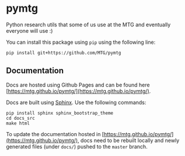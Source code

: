 # pymtg
Python research utils that some of us use at the MTG and eventually everyone will use :)

You can install this package using `pip` using the following line:
```
pip install git+https://github.com/MTG/pymtg
```

## Documentation

Docs are hosted using Github Pages and can be found here [https://mtg.github.io/pymtg/](https://mtg.github.io/pymtg/).

Docs are built using [Sphinx](http://www.sphinx-doc.org/en/stable/).
Use the following commands:
```
pip install sphinx sphinx_bootstrap_theme
cd docs_src
make html
```

To update the documentation hosted in [https://mtg.github.io/pymtg/](https://mtg.github.io/pymtg/), docs need to be rebuilt locally and newly generated files (under `docs/`) pushed to the `master` branch.





